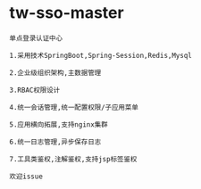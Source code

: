 # tw-sso-master
	单点登录认证中心

	1.采用技术SpringBoot,Spring-Session,Redis,Mysql

	2.企业级组织架构,主数据管理

	3.RBAC权限设计

	4.统一会话管理,统一配置权限/子应用菜单

	5.应用横向拓展,支持nginx集群

	6.统一日志管理,异步保存日志

	7.工具类鉴权,注解鉴权,支持jsp标签鉴权

	欢迎issue

